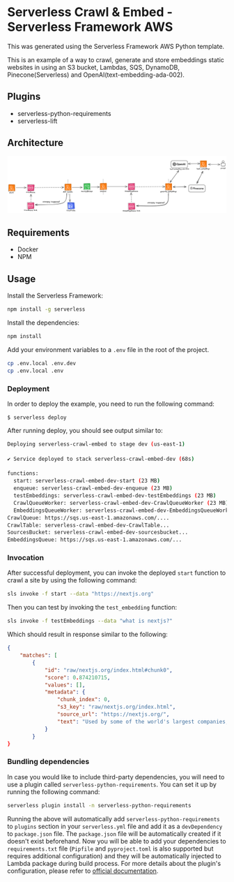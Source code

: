 <!--
title: 'AWS Python Example'
description: 'This template demonstrates how to deploy a Python function running on AWS Lambda using the traditional Serverless Framework.'
layout: Doc
framework: v3
platform: AWS
language: python
priority: 2
authorLink: 'https://github.com/serverless'
authorName: 'Serverless, inc.'
authorAvatar: 'https://avatars1.githubusercontent.com/u/13742415?s=200&v=4'
-->


# Serverless Crawl & Embed - Serverless Framework AWS

This was generated using the Serverless Framework AWS Python template. 

This is an example of a way to crawl, generate and store embeddings static websites in using an S3 bucket, Lambdas, SQS, DynamoDB, Pinecone(Serverless) and OpenAI(text-embedding-ada-002).

## Plugins
- serverless-python-requirements
- serverless-lift

## Architecture
![diagram](./images/serverless-embed-crawl.png)

## Requirements
- Docker
- NPM

## Usage

Install the Serverless Framework:

```bash
npm install -g serverless
```

Install the dependencies:

```bash
npm install
```

Add your environment variables to a `.env` file in the root of the project. 

```bash
cp .env.local .env.dev
cp .env.local .env
```

### Deployment

In order to deploy the example, you need to run the following command:

```
$ serverless deploy
```

After running deploy, you should see output similar to:

```bash
Deploying serverless-crawl-embed to stage dev (us-east-1)

✔ Service deployed to stack serverless-crawl-embed-dev (68s)

functions:
  start: serverless-crawl-embed-dev-start (23 MB)
  enqueue: serverless-crawl-embed-dev-enqueue (23 MB)
  testEmbeddings: serverless-crawl-embed-dev-testEmbeddings (23 MB)
  CrawlQueueWorker: serverless-crawl-embed-dev-CrawlQueueWorker (23 MB)
  EmbeddingsQueueWorker: serverless-crawl-embed-dev-EmbeddingsQueueWorker (23 MB)
CrawlQueue: https://sqs.us-east-1.amazonaws.com/....
CrawlTable: serverless-crawl-embed-dev-CrawlTable...
SourcesBucket: serverless-crawl-embed-dev-sourcesbucket...
EmbeddingsQueue: https://sqs.us-east-1.amazonaws.com/...
```

### Invocation

After successful deployment, you can invoke the deployed `start` function to crawl a site by using the following command:

```bash
sls invoke -f start --data "https://nextjs.org"  
```

Then you can test by invoking the  `test_embedding` function:

```bash
sls invoke -f testEmbeddings --data "what is nextjs?"  
```

Which should result in response similar to the following:

```json
{
    "matches": [
        {
            "id": "raw/nextjs.org/index.html#chunk0",
            "score": 0.874210715,
            "values": [],
            "metadata": {
                "chunk_index": 0,
                "s3_key": "raw/nextjs.org/index.html",
                "source_url": "https://nextjs.org/",
                "text": "Used by some of the world's largest companies, Next.js enables you to create high-quality web applications with the power of React components. Everything you need to build great products on the web. Deploy Next.js to Vercel. Vercel is a frontend cloud from the creators of Next.js, making it easy to get started with Next.js quickly. Jumpstart your Next.js development with pre-built solutions from Vercel and our community. Next.js Boilerplate. A Next.js app and a Serverless Function API. Image Gallery Starter. An image gallery built on Next.js and Cloudinary. Next.js Commerce. An all-in-one starter kit for high-performance ecommerce sites. For performance, efficiency and developer experience. Next.js is trusted by some of the biggest names on the web. Stay updated on new releases and features, guides, and case studies. © 2024 Vercel, Inc."
            }
        }
}
```

### Bundling dependencies

In case you would like to include third-party dependencies, you will need to use a plugin called `serverless-python-requirements`. You can set it up by running the following command:

```bash
serverless plugin install -n serverless-python-requirements
```

Running the above will automatically add `serverless-python-requirements` to `plugins` section in your `serverless.yml` file and add it as a `devDependency` to `package.json` file. The `package.json` file will be automatically created if it doesn't exist beforehand. Now you will be able to add your dependencies to `requirements.txt` file (`Pipfile` and `pyproject.toml` is also supported but requires additional configuration) and they will be automatically injected to Lambda package during build process. For more details about the plugin's configuration, please refer to [official documentation](https://github.com/UnitedIncome/serverless-python-requirements).
